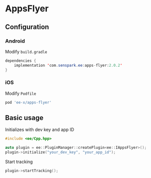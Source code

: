 # AppsFlyer
## Configuration
### Android
Modify `build.gradle`
```java
dependencies {
    implementation 'com.senspark.ee:apps-flyer:2.0.2'
}
```

### iOS
Modify `Podfile`
```ruby
pod 'ee-x/apps-flyer'
```

## Basic usage
Initializes with dev key and app ID
```cpp
#include <ee/Cpp.hpp>

auto plugin = ee::PluginManager::createPlugin<ee::IAppsFlyer>();
plugin->initialize("your_dev_key", "your_app_id");
```

Start tracking
```cpp
plugin->startTracking();
```